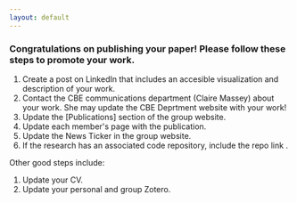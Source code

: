 ```yaml
---
layout: default
---
```


### Congratulations on publishing your paper! Please follow these steps to promote your work.

1. Create a post on LinkedIn that includes an accesible visualization and description of your work.
2. Contact the CBE communications department (Claire Massey) about your work. She may update the CBE Deprtment website with your work!
3. Update the [Publications] section of the group website.
4. Update each member's page with the publication.
5. Update the News Ticker in the group website.
6. If the research has an associated code repository, include the repo link .

Other good steps include:
1. Update your CV.
2. Update your personal and group Zotero.
